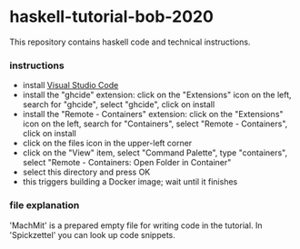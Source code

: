 # haskell-tutorial-bob-2020
This repository contains haskell code and technical instructions.

### instructions

- install [Visual Studio Code](https://code.visualstudio.com/download)
- install the "ghcide" extension: click on the
  "Extensions" icon on the left, search for "ghcide", select
  "ghcide", click on install
- install the "Remote - Containers" extension: click on the
  "Extensions" icon on the left, search for "Containers", select
  "Remote - Containers", click  on install
- click on the files icon in the upper-left corner
- click on the "View" item, select "Command Palette", type
  "containers", select "Remote - Containers: Open Folder in Container"
- select this directory and press OK
- this triggers building a Docker image; wait until it finishes

### file explanation
'MachMit' is a prepared empty file for writing code in the tutorial. In 'Spickzettel' you can look up code snippets.
